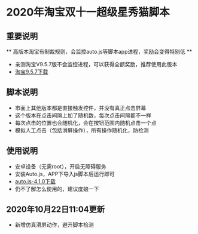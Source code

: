 # 2020年淘宝双十一超级星秀猫脚本
## 重要说明
** 高版本淘宝有制裁规则，会监控auto.js等脚本app进程，奖励会变得特别低 **
* 亲测淘宝V9.5.7版不会监控进程，可以获得全额奖励，推荐使用此版本
* [淘宝9.5.7下载](https://www.wandoujia.com/apps/32267/history_v278)

## 脚本说明
* 市面上其他版本都是直接触发控件，并没有真正点击屏幕
* 这个版本在点击间隔上加了随机数，每次点击间隔都不一样
* 每次点击的位置也会随机化，会在按钮范围内随机点击一个点
* 模拟人工点击（包括滑屏操作），所有操作随机化，防检测

## 使用说明
* 安卓设备（无需root），开启无障碍服务
* 安装Auto.js，APP下导入js脚本后运行即可
* [auto.js-4.1.0下载](https://share.weiyun.com/5a9g8ys)
* 仍不了解怎么使用的，建议度娘一下

## 2020年10月22日11:04更新
* 新增仿真滑屏动作，避开脚本检测
